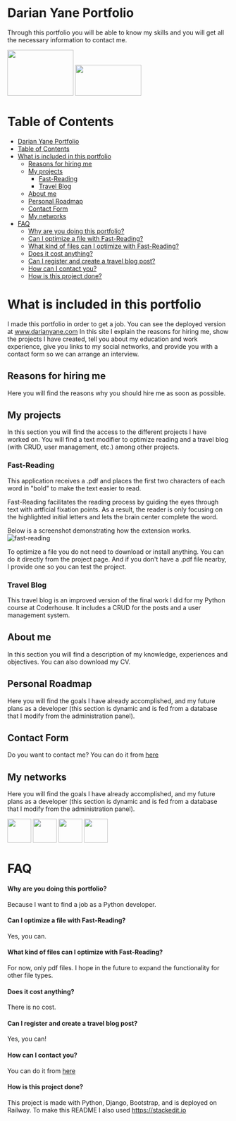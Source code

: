 # Darian Yane Portfolio
Through this portfolio you will be able to know my skills and you will get all the necessary information to contact me.

<a href="https://www.darianyane.com/#Contact" target="_blank"><img src="https://www.dreamcatcherslifecoach.com/images/Contact_Me_Button-ID-9c13fed2-07d1-456f-c41d-2772ed696194.png" style="width: 150px; height: 104px;" width="150" height="104" /></a>
<a href="https://www.linkedin.com/in/darian-yane/" target="_blank"><img src="https://blog.jdrgroup.co.uk/hs-fs/hubfs/How%20To%20Use%20a%20LinkedIn%20Email%20Button.png?width=387&name=How%20To%20Use%20a%20LinkedIn%20Email%20Button.png" style="width: 150px; height: 70px;" width="150" height="70" /></a>

# Table of Contents
- [Darian Yane Portfolio](#darian-yane-portfolio)
- [Table of Contents](#table-of-contents)
- [What is included in this portfolio](#what-is-included-in-this-portfolio)
  - [Reasons for hiring me](#reasons-for-hiring-me)
  - [My projects](#my-projects)
	  - [Fast-Reading](#fast-reading)
	  - [Travel Blog](#travel-blog)
  - [About me](#about-me)
  - [Personal Roadmap](#personal-roadmap)
  - [Contact Form](#contact-form)
  - [My networks](#my-networks)
- [FAQ](#faq)
    - [Why are you doing this portfolio?](#why-are-you-doing-this-portfolio?)
    - [Can I optimize a file with Fast-Reading?](#can-i-optimize-a-file-with-fast-reading?)
    - [What kind of files can I optimize with Fast-Reading?](#what-kind-of-files-can-i-optimize-with-fast-reading?)
    - [Does it cost anything?](#does-it-cost-anything?)
    - [Can I register and create a travel blog post?](#can-i-register-and-create-a-travel-blog-post?)
    - [How can I contact you?](#how-can-i-contact-you?)
    - [How is this project done?](#how-is-this-project-done?)
 

# What is included in this portfolio
I made this portfolio in order to get a job. You can see the deployed version at www.darianyane.com
In this site I explain the reasons for hiring me, show the projects I have created, tell you about my education and work experience, give you links to my social networks, and provide you with a contact form so we can arrange an interview.

## Reasons for hiring me
Here you will find the reasons why you should hire me as soon as possible.

## My projects
In this section you will find the access to the different projects I have worked on. You will find a text modifier to optimize reading and a travel blog (with CRUD, user management, etc.) among other projects.

### Fast-Reading
This application receives a .pdf and places the first two characters of each word in "bold" to make the text easier to read.

Fast-Reading facilitates the reading process by guiding the eyes through text with artficial fixation points. As a result, the reader is only focusing on the highlighted initial letters and lets the brain center complete the word.

Below is a screenshot demonstrating how the extension works.
![fast-reading](https://www.darianyane.com/static/assets/img/after.jpg ) 

To optimize a file you do not need to download or install anything. You can do it directly from the project page. And if you don't have a .pdf file nearby, I provide one so you can test the project.

### Travel Blog
This travel blog is an improved version of the final work I did for my Python course at Coderhouse. It includes a CRUD for the posts and a user management system.

## About me
In this section you will find a description of my knowledge, experiences and objectives. You can also download my CV.

## Personal Roadmap
Here you will find the goals I have already accomplished, and my future plans as a developer (this section is dynamic and is fed from a database that I modify from the administration panel).

## Contact Form
Do you want to contact me? You can do it from [here](https://www.darianyane.com/#Contact) 

## My networks
Here you will find the goals I have already accomplished, and my future plans as a developer (this section is dynamic and is fed from a database that I modify from the administration panel).

<a href="https://www.linkedin.com/in/darian-yane/" target="_blank"><img src="https://cdn-icons-png.flaticon.com/128/3536/3536505.png" style="width: 54px; height: 54px;" width="54" height="54" /></a>
<a href="https://www.youtube.com/c/DarianInvierte" target="_blank"><img src="https://cdn-icons-png.flaticon.com/128/2111/2111748.png" style="width: 54px; height: 54px;" width="54" height="54" /></a>
<a href="https://twitter.com/DarianInvierte"><img src="https://cdn-icons-png.flaticon.com/128/3670/3670211.png" style="width: 54px; height: 54px;" width="54" height="54" /></a>
<a href="https://github.com/DarianYane" target="_blank"><img src="https://cdn-icons-png.flaticon.com/128/536/536452.png" style="width: 54px; height: 54px;" width="54" height="54" /></a>


# FAQ

#### Why are you doing this portfolio?
Because I want to find a job as a Python developer.

#### Can I optimize a file with Fast-Reading?
Yes, you can.

#### What kind of files can I optimize with Fast-Reading?
For now, only pdf files. I hope in the future to expand the functionality for other file types.

#### Does it cost anything?
There is no cost.

#### Can I register and create a travel blog post?
Yes, you can!

#### How can I contact you?
You can do it from [here](https://www.darianyane.com/#Contact) 

#### How is this project done?
This project is made with Python, Django, Bootstrap, and is deployed on Railway.
To make this README I also used https://stackedit.io
